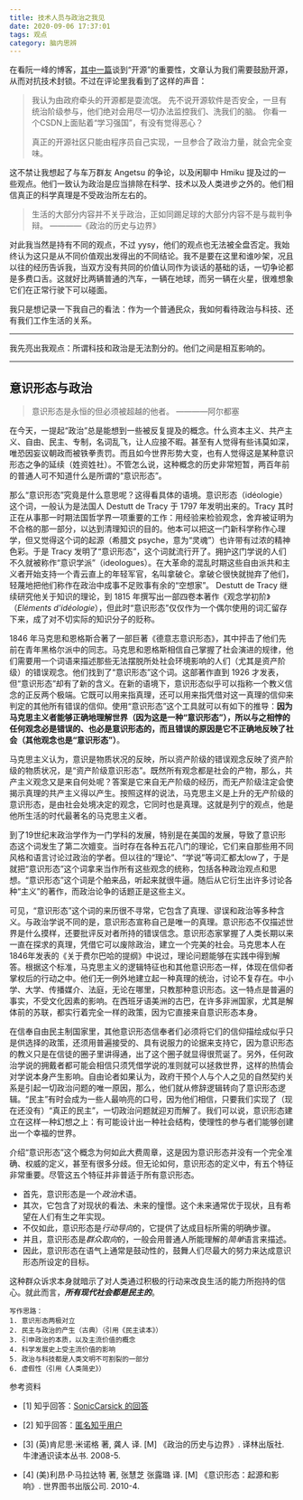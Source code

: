 ```yaml
---
title: 技术人员与政治之我见
date: 2020-09-06 17:37:01
tags: 观点
category: 脑内思辨
---
```


在看阮一峰的博客，[其中一篇](http://www.ruanyifeng.com/blog/2020/08/weekly-issue-120.html)谈到“开源”的重要性，文章认为我们需要鼓励开源，从而对抗技术封锁。不过在评论里我看到了这样的声音：

> 我认为由政府牵头的开源都是耍流氓。
> 先不说开源软件是否安全，一旦有统治阶级参与，他们绝对会用尽一切办法监控我们、洗我们的脑。
> 你看一个CSDN上面贴着“学习强国”，有没有觉得恶心？
> 
> 真正的开源社区只能由程序员自己实现，一旦参合了政治力量，就会完全变味。

这不禁让我想起了与车万群友 Angetsu 的争论，以及闲聊中 Hmiku 提及过的一些观点。他们一致认为政治是应当排除在科学、技术以及人类进步之外的。他们相信真正的科学真理是不受政治所左右的。

> 生活的大部分内容并不关乎政治，正如同踢足球的大部分内容不是与裁判争辩。
> ————《政治的历史与边界》

对此我当然是持有不同的观点，不过 yysy，他们的观点也无法被全盘否定。我始终认为这只是从不同价值观出发得出的不同结论。我不是要在这里和谁吵架，况且以往的经历告诉我，当双方没有共同的价值认同作为谈话的基础的话，一切争论都是多费口舌。这就好比两辆普通的汽车，一辆在地球，而另一辆在火星，很难想象它们在正常行驶下可以碰面。

我只是想记录一下我自己的看法：作为一个普通民众，我如何看待政治与科技、还有我们工作生活的关系。

---

我先亮出我观点：所谓科技和政治是无法割分的。他们之间是相互影响的。

---
## 意识形态与政治

> 意识形态是永恒的但必须被超越的他者。
> ————阿尔都塞

在今天，一提起“政治”总是能想到一些被反复提及的概念。什么资本主义、共产主义、自由、民主、专制，名词乱飞，让人应接不暇。甚至有人觉得有些讳莫如深，唯恐因妄议朝政而被铁拳责罚。而且如今世界形势大变，也有人觉得这是某种意识形态之争的延续（姓资姓社）。不管怎么说，这种概念的历史非常短暂，两百年前的普通人可不知道什么是所谓的“意识形态”。

那么“意识形态”究竟是什么意思呢？这得看具体的语境。意识形态（idéologie）这个词，一般认为是法国人 Destutt de Tracy 于 1797 年发明出来的。Tracy 其时正在从事那一时期法国哲学界一项重要的工作：用经验来检验观念，舍弃被证明为不合格的那一部分，以达到清理知识的目的。他本可以把这一门新科学称作心理学，但又觉得这个词的起源（希腊文 psyche，意为“灵魂”）也许带有过浓的精神色彩。于是 Tracy 发明了“意识形态”，这个词就流行开了。拥护这门学说的人们不久就被称作“意识学派”（ideologues）。在大革命的混乱时期这些自由派共和主义者开始支持一个青云直上的年轻军官，名叫拿破仑。拿破仑很快就抛弃了他们，轻蔑地把他们称作在政治中成事不足败事有余的“空想家”。 Destutt de Tracy 继续研究他关于知识的理论，到 1815 年撰写出一部四卷本著作《观念学初阶》（*Eléments d'idéologie*），但此时“意识形态”仅仅作为一个偶尔使用的词汇留存下来，成了对不切实际的知识分子的贬称。

1846 年马克思和恩格斯合著了一部巨著《德意志意识形态》，其中抨击了他们先前在青年黑格尔派中的同志。马克思和恩格斯相信自己掌握了社会演进的规律，他们需要用一个词语来描述那些无法摆脱所处社会环境影响的人们（尤其是资产阶级）的错误观念。他们找到了“意识形态”这个词。这部著作直到 1926 才发表，但“意识形态”却有了新的含义。在新的语境下，意识形态似乎可以指称一个教义信念的正反两个极端。它既可以用来指真理，还可以用来指凭借对这一真理的信仰来判定的其他所有错误的信仰。使用“意识形态”这个工具就可以有如下的推导：<strong>因为马克思主义者能够正确地理解世界（因为这是一种“意识形态”），所以与之相悖的任何观念必是错误的、也必是意识形态的，而且错误的原因是它不正确地反映了社会（其他观念也是“意识形态”）</strong>。

马克思主义认为，意识是物质状况的反映，所以资产阶级的错误观念反映了资产阶级的物质状况，是“资产阶级意识形态”。既然所有观念都是社会的产物，那么，共产主义观念又是来自何处呢？答案是它来自无产阶级的经历，而无产阶级注定会使揭示真理的共产主义得以产生。按照这样的说法，马克思主义是上升的无产阶级的意识形态，是由社会处境决定的观念，它同时也是真理。这就是列宁的观点，他是他所生活的时代最著名的马克思主义者。

到了19世纪末政治学作为一门学科的发展，特别是在美国的发展，导致了意识形态这个词发生了第二次嬗变。当时存在各种五花八门的理论，它们来自那些用不同风格和语言讨论过政治的学者。但以往的“理论”、“学说”等词汇都太low了，于是就把“意识形态”这个词拿来当作所有这些观念的统称，包括各种政治观点和思想。“意识形态”这个词是个舶来品，听起来就很牛逼。随后从它衍生出许多讨论各种“主义”的著作，而政治论争的话题正是这些主义。

可见，“意识形态”这个词的来历很不寻常，它包含了真理、谬误和政治等多种含义。与政治学说不同的是，意识形态宣称自己是唯一的真理。意识形态不仅描述世界是什么摸样，还要批评反对者所持的错误信念。意识形态家掌握了人类长期以来一直在探求的真理，凭借它可以废除政治，建立一个完美的社会。马克思本人在1846年发表的《关于费尔巴哈的提纲》中说过，理论问题能够在实践中得到解答。根据这个标准，马克思主义的逻辑特征也和其他意识形态一样，体现在信仰者掌权后的行动之中。他们无一例外地建立起一种真理的统治，讨论不复存在。中小学、大学、传播媒介、法庭，无论在哪里，只教那种意识形态。这一特点是普遍的事实，不受文化因素的影响。在西班牙语美洲的古巴，在许多非洲国家，尤其是解体前的苏联，都实行着完全一样的政策，因为它直接来自意识形态本身。

在信奉自由民主制国家里，其他意识形态信奉者们必须将它们的信仰描绘成似乎只是供选择的政策，还须用普遍接受的、具有说服力的论据来支持它，因为意识形态的教义只是在信徒的圈子里讲得通，出了这个圈子就显得很荒诞了。另外，任何政治学说的拥戴者都可能会相信只须凭借学说的准则就可以拯救世界，这样的热情会对学说本身产生影响。自由论者如果认为，政府干预个人与个人之见的自然契约关系是引起一切政治问题的唯一原因，那么，他们就从修辞逻辑转向了意识形态逻辑。“民主”有时会成为一些人最响亮的口号，因为他们相信，只要我们实现了（现在还没有）“真正的民主”，一切政治问题就迎刃而解了。我们可以说，意识形态建立在这样一种幻想之上：有可能设计出一种社会结构，使理性的参与者们能够创建出一个幸福的世界。

介绍“意识形态”这个概念为何如此大费周章，这是因为意识形态并没有一个完全准确、权威的定义，甚至有很多分歧。但无论如何，意识形态的定义中，有五个特征非常重要。尽管这五个特征并非普适于所有意识形态。

+ 首先，意识形态是一个*政治*术语。
+ 其次，它包含了对现状的看法、未来的憧憬。这个未来通常优于现状，且有希望在人们有生之年实现。
+ 不仅如此，意识形态是*行动导向*的，它提供了达成目标所需的明确步骤。
+ 并且，意识形态是*群众取向*的，一般会用普通人所能理解的*简单*语言来描述。
+ 因此，意识形态在语气上通常是鼓动性的，鼓舞人们尽最大的努力来达成意识形态所设定的目标。

这种群众诉求本身就暗示了对人类通过积极的行动来改良生活的能力所抱持的信心。就此而言，***所有现代社会都是民主的***。



```
写作思路：
1. 意识形态两极对立
2. 民主与政治的产生（古典）（引用《民主读本》）
3. 引申政治的本质，以及主流价值的概念
4. 科学发展史上受主流价值的影响
5. 政治与科技都是人类文明不可割裂的一部分
6. 虚假性（引用《人类简史》）
```

参考资料

- [1] 知乎回答：[SonicCarsick 的回答](https://www.zhihu.com/question/21227423/answer/17580707)

- [2] 知乎回答：[匿名知乎用户](https://www.zhihu.com/question/21227423/answer/17582823)

- [3] (英)肯尼思·米诺格 著, 龚人 译. [M] 《政治的历史与边界》. 译林出版社. 牛津通识读本丛书. 2008-5.

- [4] (美)利昂·P·马拉达特 著, 张慧芝 张露璐 译. [M] 《意识形态：起源和影响》. 世界图书出版公司. 2010-4.

